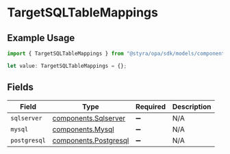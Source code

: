# TargetSQLTableMappings

## Example Usage

```typescript
import { TargetSQLTableMappings } from "@styra/opa/sdk/models/components";

let value: TargetSQLTableMappings = {};
```

## Fields

| Field                                                                 | Type                                                                  | Required                                                              | Description                                                           |
| --------------------------------------------------------------------- | --------------------------------------------------------------------- | --------------------------------------------------------------------- | --------------------------------------------------------------------- |
| `sqlserver`                                                           | [components.Sqlserver](../../../sdk/models/components/sqlserver.md)   | :heavy_minus_sign:                                                    | N/A                                                                   |
| `mysql`                                                               | [components.Mysql](../../../sdk/models/components/mysql.md)           | :heavy_minus_sign:                                                    | N/A                                                                   |
| `postgresql`                                                          | [components.Postgresql](../../../sdk/models/components/postgresql.md) | :heavy_minus_sign:                                                    | N/A                                                                   |
